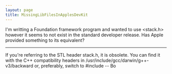 ```yaml
---
layout: page
title: MissingLibFilesInApplesDevKit
---
```


I'm writting a Foundation framework program and wanted to use <stack.h> however it seems to not exist in the standard developer release.  Has Apple provided something to its equivalent? 

----

If you're referring to the STL header stack.h, it is obsolete.  You can find it with the C++ compatibility headers in /usr/include/gcc/darwin/g++-v3/backward or, preferably, switch to #include <stack>  -- Bo

